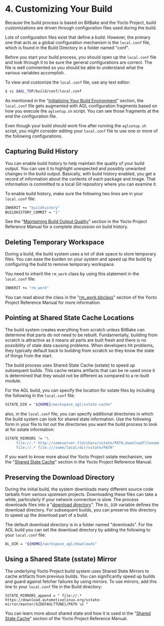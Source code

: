 # 4. Customizing Your Build

Because the build process is based on BitBake and the Yocto Project,
build customizations are driven through configuration files used during
the build.

Lots of configuration files exist that define a build.
However, the primary one that acts as a global configuration mechanism is the
`local.conf` file, which is found in the Build Directory in a folder named "conf".

Before you start your build process, you should open up the `local.conf` file
and look through it to be sure the general configurations are correct.
The file is well commented so you should be able to understand what the
various variables accomplish.

To view and customize the `local.conf` file, use any text editor:

```bash
$ vi $AGL_TOP/build/conf/local.conf
```

As mentioned in the "[Initializing Your Build Environment](./image-workflow-initialize-build-environment.html#initializing-your-build-environment.html)" section,
the `local.conf` file gets augmented with AGL configuration fragments based on
how you execute the `aglsetup.sh` script.
You can see those fragments at the end the configuration file.

Even though your build should work fine after running the `aglsetup.sh` script,
you might consider editing your `local.conf` file to use one or more of the
following configurations.

## Capturing Build History

You can enable build history to help maintain the quality of your build output.
You can use it to highlight unexpected and possibly unwanted changes in the build output.
Basically, with build history enabled, you get a record of information about the contents
of each package and image.
That information is committed to a local Git repository where you can examine it.

To enable build history, make sure the following two lines are in your
`local.conf` file:

```bash
INHERIT += "buildhistory"
BUILDHISTORY_COMMIT = "1"
```

See the
"[Maintaining Build Output Quality](https://www.yoctoproject.org/docs/2.4.4/ref-manual/ref-manual.html#maintaining-build-output-quality)"
section in the Yocto Project Reference Manual for a complete discussion on
build history.

## Deleting Temporary Workspace

During a build, the build system uses a lot of disk space to store temporary files.
You can ease the burden on your system and speed up the build by configuring the build
to remove temporary workspace.

You need to inherit the `rm_work` class by using this statement in the `local.conf` file:

```bash
INHERIT += "rm_work"
```

You can read about the class in the
"[rm_work.bbclass](https://www.yoctoproject.org/docs/2.4.4/ref-manual/ref-manual.html#ref-classes-rm-work)"
section of the Yocto Project Reference Manual for more information.

##  Pointing at Shared State Cache Locations

The build system creates everything from scratch unless BitBake can determine that parts do not need to be rebuilt. Fundamentally, building from scratch is attractive as it means all parts are built fresh and there is no possibility of stale data causing problems.
When developers hit problems, they typically default back to building from scratch so they know the state
of things from the start.

The build process uses Shared State Cache (sstate) to speed up subsequent builds.
This cache retains artifacts that can be re-used once it is determined that they
would not be different as compared to a re-built module.

For the AGL build, you can specify the location for sstate files by including the
following in the `local.conf` file:

```bash
SSTATE_DIR = "${HOME}/workspace_agl/sstate-cache"
```

also, in the `local.conf` file, you can specify additional directories in which the build
system can look for shared state information.
Use the following form in your file to list out the directories you want the build
process to look at for sstate information:


```bash
SSTATE_MIRRORS ?= "\
     file://.* http://someserver.tld/share/sstate/PATH;downloadfilename=PATH \n \
     file://.* file:///some/local/dir/sstate/PATH"
```

If you want to know more about the Yocto Project sstate mechanism, see the
"[Shared State Cache](https://www.yoctoproject.org/docs/2.4.4/ref-manual/ref-manual.html#shared-state-cache)"
section in the Yocto Project Reference Manual.

## Preserving the Download Directory

During the initial build, the system downloads many different source code tarballs
from various upstream projects.
Downloading these files can take a while, particularly if your network
connection is slow.
The process downloads files into a
"[download directory](https://www.yoctoproject.org/docs/2.4.4/ref-manual/ref-manual.html#var-DL_DIR)".
The `DL_DIR` variable defines the download directory.
For subsequent builds, you can preserve this directory to speed up the download
part of a build.

The default download directory is in a folder named "downloads".
For the AGL build you can set the download directory by adding the following to your
`local.conf` file:

```bash
DL_DIR = "${HOME}/workspace_agl/downloads"
```

## Using a Shared State (sstate) Mirror

The underlying Yocto Project build system uses Shared State Mirrors to cache
artifacts from previous builds.
You can significantly speed up builds and guard against fetcher failures by
using mirrors.
To use mirrors, add this line to your `local.conf` file in the Build directory:

```
SSTATE_MIRRORS_append = " file://.* https://download.automotivelinux.org/sstate-mirror/master/${DEFAULTTUNE}/PATH \n "
```

You can learn more about shared state and how it is used in the
"[Shared State Cache](https://yoctoproject.org/docs/2.4.4/ref-manual/ref-manual.html#shared-state-cache)"
section of the Yocto Project Reference Manual.

